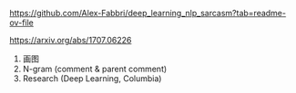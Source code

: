 https://github.com/Alex-Fabbri/deep_learning_nlp_sarcasm?tab=readme-ov-file

https://arxiv.org/abs/1707.06226

1. 画图
2. N-gram (comment & parent comment)
3. Research (Deep Learning, Columbia)
